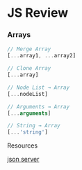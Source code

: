 # JS Review

### Arrays

```javascript
// Merge Array
[...array1, ...array2]

// Clone Array
[...array]

// Node List → Array
[...nodeList]

// Arguments → Array
[...arguments]  

// String → Array
[...'string']

```

Resources

[json server ](https://egghead.io/lessons/javascript-creating-demo-apis-with-json-server)